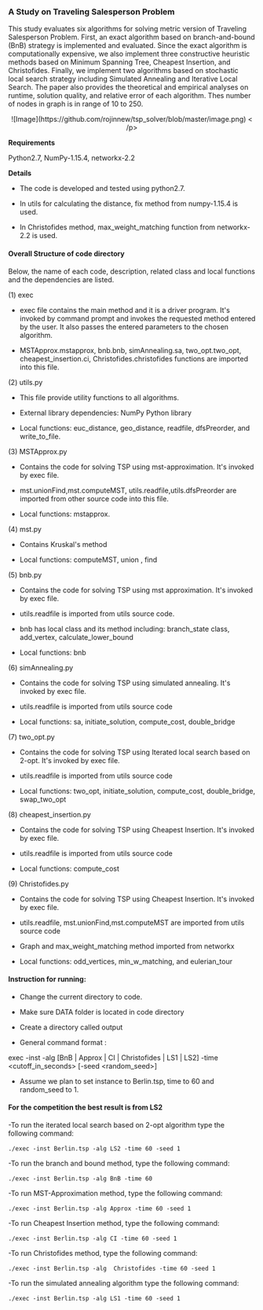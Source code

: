 ### A Study on Traveling Salesperson Problem

This study evaluates six algorithms for solving metric version of Traveling Salesperson Problem. First, an exact algorithm based on branch-and-bound (BnB) strategy is implemented and evaluated.  Since the exact algorithm is computationally expensive, we also implement three constructive heuristic methods based on Minimum Spanning Tree, Cheapest Insertion, and Christofides. Finally, we implement two algorithms based on stochastic local search strategy including Simulated Annealing and Iterative Local Search. The paper also provides the theoretical and empirical analyses on runtime, solution quality, and relative error of each algorithm. Thes number of nodes in graph is in range of 10 to 250.

<p align = "center">
![Image](https://github.com/rojinnew/tsp_solver/blob/master/image.png)
< /p>

**Requirements**

Python2.7, NumPy-1.15.4, networkx-2.2

**Details**

- The code is developed and tested using python2.7.

- In utils for calculating the distance, fix method from numpy-1.15.4 is used. 

- In Christofides method, max_weight_matching function from networkx-2.2 is used.

#### Overall Structure of code directory

Below, the name of each code, description, related class and local functions and the dependencies are listed.  

(1) exec

- exec file contains the main method and it is a driver program. It's invoked by command prompt and invokes the requested method entered by the user. It also passes  the entered parameters to the chosen algorithm.

- MSTApprox.mstapprox, bnb.bnb, simAnnealing.sa, two_opt.two_opt, cheapest_insertion.ci, Christofides.christofides functions are imported into this file.

(2) utils.py

- This file provide utility functions to all algorithms.

- External library dependencies: NumPy Python library

- Local functions: euc_distance, geo_distance, readfile, dfsPreorder, and write_to_file.

(3) MSTApprox.py 

- Contains the code for solving TSP using mst-approximation. It's invoked by exec file.
 
- mst.unionFind,mst.computeMST, utils.readfile,utils.dfsPreorder are imported from other source code into this file.

- Local functions:  mstapprox. 

(4) mst.py

- Contains Kruskal's method 

- Local functions: computeMST, union , find 

(5) bnb.py 
- Contains the code for solving TSP using mst approximation. It's invoked by exec file. 

- utils.readfile is imported from utils source code.

- bnb has local class and its method including: branch_state class, add_vertex, calculate_lower_bound

- Local functions: bnb

(6) simAnnealing.py 

- Contains the code for solving TSP using simulated annealing.  It's invoked by exec file. 

- utils.readfile is imported from utils source code

- Local functions: sa, initiate_solution, compute_cost, double_bridge


(7) two_opt.py 

- Contains the code for solving TSP using Iterated local search based on 2-opt.  It's invoked by exec file. 

- utils.readfile is imported from utils source code

- Local functions: two_opt, initiate_solution, compute_cost, double_bridge, swap_two_opt


(8) cheapest_insertion.py 

- Contains the code for solving TSP using Cheapest Insertion. It's invoked by exec file.
 
- utils.readfile is imported from utils source code

- Local functions:  compute_cost

(9) Christofides.py 

- Contains the code for solving TSP using Cheapest Insertion. It's invoked by exec file.
 
- utils.readfile, mst.unionFind,mst.computeMST are imported from utils source code

- Graph and max_weight_matching method imported from networkx 

- Local functions: odd_vertices, min_w_matching, and eulerian_tour

#### Instruction for running:

- Change the current directory to code.

- Make sure DATA folder is located in code directory 

- Create a directory called output
 
- General command format :

exec -inst <filename> -alg [BnB | Approx | CI | Christofides | LS1 | LS2] -time <cutoff_in_seconds> [-seed <random_seed>]

- Assume we plan to set instance to Berlin.tsp, time to 60 and random_seed to 1. 


#### For the competition the best result is from LS2

-To run the iterated local search based on 2-opt algorithm type the following command:

    ./exec -inst Berlin.tsp -alg LS2 -time 60 -seed 1

-To run the branch and bound method, type the following command:

    ./exec -inst Berlin.tsp -alg BnB -time 60 
 
-To run MST-Approximation method, type the following command:

    ./exec -inst Berlin.tsp -alg Approx -time 60 -seed 1 

-To run Cheapest Insertion method, type the following command:

    ./exec -inst Berlin.tsp -alg CI -time 60 -seed 1 

-To run Christofides method, type the following command:

    ./exec -inst Berlin.tsp -alg  Christofides -time 60 -seed 1 

-To run the simulated annealing algorithm type the following command:

    ./exec -inst Berlin.tsp -alg LS1 -time 60 -seed 1

